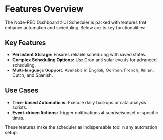 # Features Overview

The Node-RED Dashboard 2 UI Scheduler is packed with features that enhance automation and scheduling. Below are its key functionalities:

## Key Features

- **Persistent Storage:** Ensures reliable scheduling with saved states.
- **Complex Scheduling Options:** Use Cron and solar events for advanced scheduling.
- **Multi-language Support:** Available in English, German, French, Italian, Dutch, and Spanish.

## Use Cases

- **Time-based Automations:** Execute daily backups or data analysis scripts.
- **Event-driven Actions:** Trigger notifications at sunrise/sunset or specific times.

These features make the scheduler an indispensable tool in any automation setup.